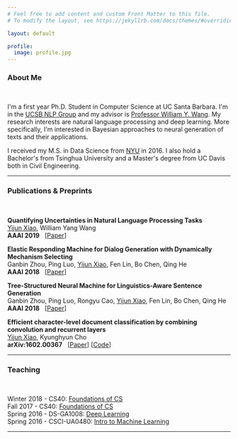 ```yaml
---
# Feel free to add content and custom Front Matter to this file.
# To modify the layout, see https://jekyllrb.com/docs/themes/#overriding-theme-defaults

layout: default

profile:
  image: profile.jpg
---
```

### About Me
&nbsp;

I'm a first year Ph.D. Student in Computer Science at UC Santa Barbara. I'm in the [UCSB NLP Group](http://nlp.cs.ucsb.edu) and my advisor is [Professor William Y. Wang](http://www.cs.ucsb.edu/~william/). My research interests are natural language processing and deep learning. More specifically, I'm interested in Bayesian approaches to neural generation of texts and their applications.

I received my M.S. in Data Science from [NYU](https://cds.nyu.edu) in 2016. I also hold a Bachelor's from Tsinghua University and a Master's degree from UC Davis both in Civil Engineering.

---

### Publications & Preprints
&nbsp;

**Quantifying Uncertainties in Natural Language Processing Tasks**  
<u>Yijun Xiao</u>, William Yang Wang  
**AAAI 2019** &nbsp; [[Paper]()]

**Elastic Responding Machine for Dialog Generation with Dynamically Mechanism Selecting**  
Ganbin Zhou, Ping Luo, <u>Yijun Xiao</u>, Fen Lin, Bo Chen, Qing He  
**AAAI 2018** &nbsp; [[Paper](https://www.aaai.org/ocs/index.php/AAAI/AAAI18/paper/viewFile/16316/16134)]

**Tree-Structured Neural Machine for Linguistics-Aware Sentence Generation**  
Ganbin Zhou, Ping Luo, Rongyu Cao, <u>Yijun Xiao</u>, Fen Lin, Bo Chen, Qing He  
**AAAI 2018** &nbsp; [[Paper](https://arxiv.org/abs/1705.00321)]

**Efficient character-level document classification by combining convolution and recurrent layers**  
<u>Yijun Xiao</u>, Kyunghyun Cho  
**arXiv:1602.00367** &nbsp; [[Paper](https://arxiv.org/abs/1602.00367)] [[Code]()]

---

### Teaching
&nbsp;

Winter 2018 - CS40: [Foundations of CS]()  
Fall 2017 - CS40: [Foundations of CS](http://william.cs.ucsb.edu/courses/index.php/Fall_2017_CS40_Foundations_of_Computer_Science)  
Spring 2016 - DS-GA1008: [Deep Learning](https://cilvr.nyu.edu/doku.php?id=courses:deeplearning2016:start)  
Spring 2016 - CSCI-UA0480: [Intro to Machine Learning](https://people.csail.mit.edu/dsontag/courses/ml16)

---